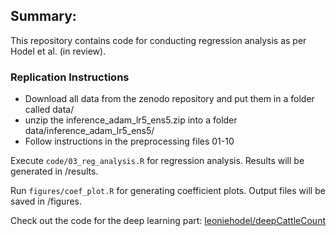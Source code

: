 ## Summary:
This repository contains code for conducting regression analysis as per Hodel et al. (in review).


### Replication Instructions 

- Download all data from the zenodo repository and put them in a folder called data/
- unzip the inference_adam_lr5_ens5.zip into a folder data/inference_adam_lr5_ens5/
- Follow instructions in the preprocessing files 01-10

Execute 
`code/03_reg_analysis.R`
for regression analysis. Results will be generated in /results.


Run 
`figures/coef_plot.R` 
for generating coefficient plots. Output files will be saved in /figures.


Check out the code for the deep learning part:
[leoniehodel/deepCattleCount](https://github.com/leoniehodel/deepCattleCount)


